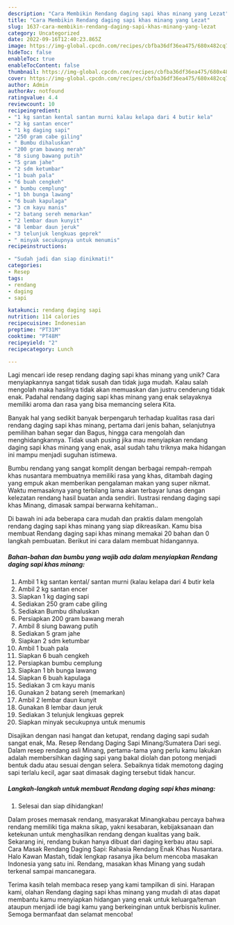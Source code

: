 ```yaml
---
description: "Cara Membikin Rendang daging sapi khas minang yang Lezat"
title: "Cara Membikin Rendang daging sapi khas minang yang Lezat"
slug: 1637-cara-membikin-rendang-daging-sapi-khas-minang-yang-lezat
category: Uncategorized
date: 2022-09-16T12:40:23.865Z
image: https://img-global.cpcdn.com/recipes/cbfba36df36ea475/680x482cq70/rendang-daging-sapi-khas-minang-foto-resep-utama.jpg
hideToc: false
enableToc: true
enableTocContent: false
thumbnail: https://img-global.cpcdn.com/recipes/cbfba36df36ea475/680x482cq70/rendang-daging-sapi-khas-minang-foto-resep-utama.jpg
cover: https://img-global.cpcdn.com/recipes/cbfba36df36ea475/680x482cq70/rendang-daging-sapi-khas-minang-foto-resep-utama.jpg
author: Admin
authorAv: notfound
ratingvalue: 4.4
reviewcount: 10
recipeingredient:
- "1 kg santan kental santan murni kalau kelapa dari 4 butir kela"
- "2 kg santan encer"
- "1 kg daging sapi"
- "250 gram cabe giling"
- " Bumbu dihaluskan"
- "200 gram bawang merah"
- "8 siung bawang putih"
- "5 gram jahe"
- "2 sdm ketumbar"
- "1 buah pala"
- "6 buah cengkeh"
- " bumbu cemplung"
- "1 bh bunga lawang"
- "6 buah kapulaga"
- "3 cm kayu manis"
- "2 batang sereh memarkan"
- "2 lembar daun kunyit"
- "8 lembar daun jeruk"
- "3 telunjuk lengkuas geprek"
- " minyak secukupnya untuk menumis"
recipeinstructions:

- "Sudah jadi dan siap dinikmati!"
categories:
- Resep
tags:
- rendang
- daging
- sapi

katakunci: rendang daging sapi 
nutrition: 114 calories
recipecuisine: Indonesian
preptime: "PT31M"
cooktime: "PT48M"
recipeyield: "2"
recipecategory: Lunch

---
```





Lagi mencari ide resep rendang daging sapi khas minang yang unik? Cara menyiapkannya sangat tidak susah dan tidak juga mudah. Kalau salah mengolah maka hasilnya tidak akan memuaskan dan justru cenderung tidak enak. Padahal rendang daging sapi khas minang yang enak selayaknya memiliki aroma dan rasa yang bisa memancing selera Kita.





Banyak hal yang sedikit banyak berpengaruh terhadap kualitas rasa dari rendang daging sapi khas minang, pertama dari jenis bahan, selanjutnya pemilihan bahan segar dan Bagus, hingga cara mengolah dan menghidangkannya. Tidak usah pusing jika mau menyiapkan rendang daging sapi khas minang yang enak,      asal sudah tahu triknya maka hidangan ini mampu menjadi suguhan istimewa.














Bumbu rendang yang sangat komplit dengan berbagai rempah-rempah khas nusantara membuatnya memiliki rasa yang khas, ditambah daging yang empuk akan memberikan pengalaman makan yang super nikmat. Waktu memasaknya yang terbilang lama akan terbayar lunas dengan kelezatan rendang hasil buatan anda sendiri. Ilustrasi rendang daging sapi khas Minang, dimasak sampai berwarna kehitaman..






Di bawah ini ada beberapa cara mudah dan praktis dalam mengolah rendang daging sapi khas minang yang siap dikreasikan. Kamu bisa membuat Rendang daging sapi khas minang memakai 20 bahan dan 0 langkah pembuatan. Berikut ini cara dalam membuat hidangannya.

<!--inarticleads1-->

##### Bahan-bahan dan bumbu yang wajib ada dalam menyiapkan Rendang daging sapi khas minang:

1. Ambil 1 kg santan kental/ santan murni (kalau kelapa dari 4 butir kela
1. Ambil 2 kg santan encer
1. Siapkan 1 kg daging sapi
1. Sediakan 250 gram cabe giling
1. Sediakan  Bumbu dihaluskan
1. Persiapkan 200 gram bawang merah
1. Ambil 8 siung bawang putih
1. Sediakan 5 gram jahe
1. Siapkan 2 sdm ketumbar
1. Ambil 1 buah pala
1. Siapkan 6 buah cengkeh
1. Persiapkan  bumbu cemplung
1. Siapkan 1 bh bunga lawang
1. Siapkan 6 buah kapulaga
1. Sediakan 3 cm kayu manis
1. Gunakan 2 batang sereh (memarkan)
1. Ambil 2 lembar daun kunyit
1. Gunakan 8 lembar daun jeruk
1. Sediakan 3 telunjuk lengkuas geprek
1. Siapkan  minyak secukupnya untuk menumis


Disajikan dengan nasi hangat dan ketupat, rendang daging sapi sudah sangat enak, Ma. Resep Rendang Daging Sapi Minang/Sumatera Dari segi. Dalam resep rendang asli Minang, pertama-tama yang perlu kamu lakukan adalah membersihkan daging sapi yang bakal diolah dan potong menjadi bentuk dadu atau sesuai dengan selera. Sebaiknya tidak memotong daging sapi terlalu kecil, agar saat dimasak daging tersebut tidak hancur. 

<!--inarticleads2-->

##### Langkah-langkah untuk membuat Rendang daging sapi khas minang:


1. Selesai dan siap dihidangkan!

Dalam proses memasak rendang, masyarakat Minangkabau percaya bahwa rendang memiliki tiga makna sikap, yakni kesabaran, kebijaksanaan dan ketekunan untuk menghasilkan rendang dengan kualitas yang baik. Sekarang ini, rendang bukan hanya dibuat dari daging kerbau atau sapi. Cara Masak Rendang Daging Sapi: Rahasia Rendang Enak Khas Nusantara. Halo Kawan Mastah, tidak lengkap rasanya jika belum mencoba masakan Indonesia yang satu ini. Rendang, masakan khas Minang yang sudah terkenal sampai mancanegara. 

Terima kasih telah membaca resep yang kami tampilkan di sini. Harapan kami, olahan Rendang daging sapi khas minang yang mudah di atas dapat membantu kamu menyiapkan hidangan yang enak untuk keluarga/teman ataupun menjadi ide bagi kamu yang berkeinginan untuk berbisnis kuliner. Semoga bermanfaat dan selamat mencoba!
